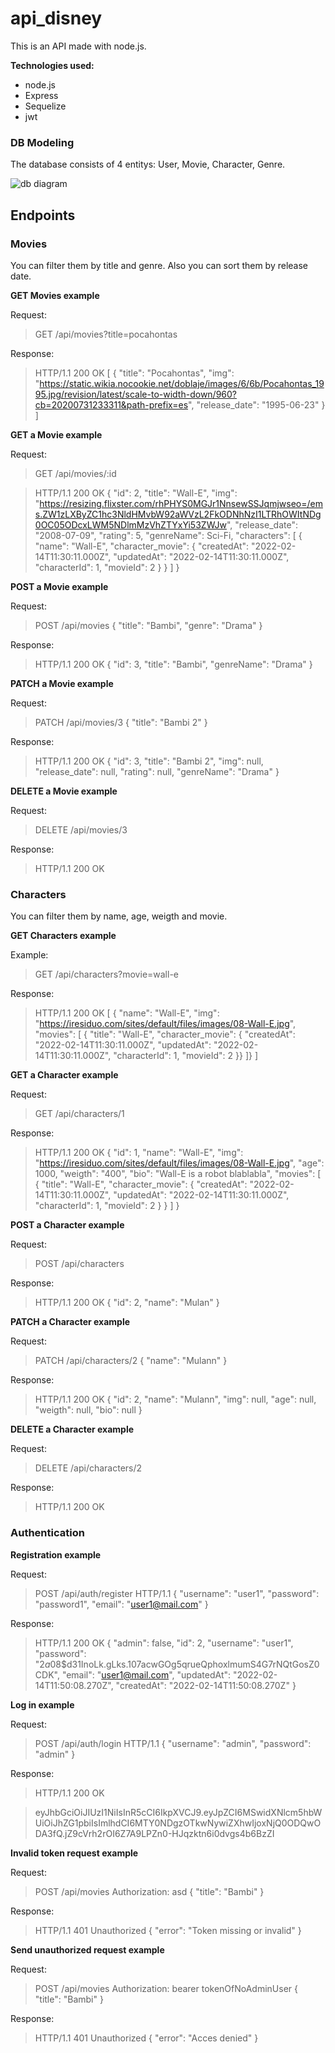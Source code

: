 # api_disney

This is an API made with node.js.

**Technologies used:**
- node.js
- Express
- Sequelize
- jwt

### DB Modeling
The database consists of 4 entitys: User, Movie, Character, Genre.

![db diagram](https://i.ibb.co/mXhPKbL/db.png "db diagram")

## Endpoints

### Movies

You can filter them by title and genre. Also you can sort them by release date.

**GET Movies example**

Request:

>GET /api/movies?title=pocahontas

Response:
 >HTTP/1.1 200 OK
[
  {
    "title": "Pocahontas",
    "img": "https://static.wikia.nocookie.net/doblaje/images/6/6b/Pocahontas_1995.jpg/revision/latest/scale-to-width-down/960?cb=20200731233311&path-prefix=es",
    "release_date": "1995-06-23"
  }
]



**GET a Movie example**

Request: 

>GET /api/movies/:id

>HTTP/1.1 200 OK
> {
  "id": 2,
  "title": "Wall-E",
  "img": "https://resizing.flixster.com/rhPHYS0MGJr1NnsewSSJqmjwseo=/ems.ZW1zLXByZC1hc3NldHMvbW92aWVzL2FkODNhNzI1LTRhOWItNDg0OC05ODcxLWM5NDlmMzVhZTYxYi53ZWJw",
  "release_date": "2008-07-09",
  "rating": 5,
  "genreName": Sci-Fi,
  "characters": [ {
      "name": "Wall-E",
      "character_movie": {
        "createdAt": "2022-02-14T11:30:11.000Z",
        "updatedAt": "2022-02-14T11:30:11.000Z",
        "characterId": 1,
        "movieId": 2 } }
  ]
}

**POST a Movie example**

Request: 

>POST /api/movies
{
    "title": "Bambi",
    "genre": "Drama"
}

Response:
> HTTP/1.1 200 OK
>{
  "id": 3,
  "title": "Bambi",
  "genreName": "Drama"
}

**PATCH a Movie example**

Request: 

>PATCH /api/movies/3
{
    "title": "Bambi 2"
}

Response:
> HTTP/1.1 200 OK
>{
  "id": 3,
  "title": "Bambi 2",
  "img": null,
  "release_date": null,
  "rating": null,
  "genreName": "Drama"
}

**DELETE a Movie example**

Request: 

>DELETE /api/movies/3

Response:

> HTTP/1.1 200 OK


### Characters

You can filter them by name, age, weigth and movie.

**GET Characters example**

Example: 

> GET /api/characters?movie=wall-e 

Response:
>HTTP/1.1 200 OK
[
  {
    "name": "Wall-E",
    "img": "https://iresiduo.com/sites/default/files/images/08-Wall-E.jpg",
    "movies": [
      {
        "title": "Wall-E",
        "character_movie": {
          "createdAt": "2022-02-14T11:30:11.000Z",
          "updatedAt": "2022-02-14T11:30:11.000Z",
          "characterId": 1,
          "movieId": 2
        }}
	]}
]


**GET a Character example**

Request:
>GET /api/characters/1

Response:
>HTTP/1.1 200 OK
{
  "id": 1,
  "name": "Wall-E",
  "img": "https://iresiduo.com/sites/default/files/images/08-Wall-E.jpg",
  "age": 1000,
  "weigth": "400",
  "bio": "Wall-E is a robot blablabla",
  "movies": [
    {
      "title": "Wall-E",
      "character_movie": {
        "createdAt": "2022-02-14T11:30:11.000Z",
        "updatedAt": "2022-02-14T11:30:11.000Z",
        "characterId": 1,
        "movieId": 2
      } } ]
}

**POST a Character example**

Request:
>POST /api/characters

Response:

>HTTP/1.1 200 OK
{
  "id": 2,
  "name": "Mulan"
}

**PATCH a Character example**

Request:

>PATCH /api/characters/2 
{
    "name": "Mulann"
}

Response:

> HTTP/1.1 200 OK
{
  "id": 2,
  "name": "Mulann",
  "img": null,
  "age": null,
  "weigth": null,
  "bio": null
}

**DELETE a Character example**

Request:

>DELETE /api/characters/2 

Response:

> HTTP/1.1 200 OK

### Authentication

**Registration example**

Request:
> POST /api/auth/register HTTP/1.1
    {
        "username": "user1",
        "password": "password1",
        "email": "user1@mail.com"
    }

Response:

>HTTP/1.1 200 OK
> {
  "admin": false,
  "id": 2,
  "username": "user1",
  "password": "$2a$08$d31InoLk.gLks.107acwGOg5qrueQphoxlmumS4G7rNQtGosZ0CDK",
  "email": "user1@mail.com",
  "updatedAt": "2022-02-14T11:50:08.270Z",
  "createdAt": "2022-02-14T11:50:08.270Z"
}

**Log in example**

 Request:
>POST /api/auth/login HTTP/1.1
{
    "username": "admin",
    "password": "admin"
}

Response:
> HTTP/1.1 200 OK

> eyJhbGciOiJIUzI1NiIsInR5cCI6IkpXVCJ9.eyJpZCI6MSwidXNlcm5hbWUiOiJhZG1pbiIsImlhdCI6MTY0NDgzOTkwNywiZXhwIjoxNjQ0ODQwODA3fQ.jZ9cVrh2rOI6Z7A9LPZn0-HJqzktn6i0dvgs4b6BzZI

**Invalid token request example**

Request:

>POST /api/movies
Authorization: asd
{
    "title": "Bambi"
}

Response:
>HTTP/1.1 401 Unauthorized
{
  "error": "Token missing or invalid"
}

**Send unauthorized request example**

Request:

>POST /api/movies
Authorization: bearer tokenOfNoAdminUser
{
    "title": "Bambi"
}

Response:

>HTTP/1.1 401 Unauthorized
{
  "error": "Acces denied"
}
